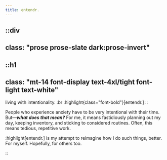 ```yaml
---
title: entendr.
---
```



::div
---
class: "prose prose-slate dark:prose-invert"
---

::h1
---
class: "mt-14 font-display text-4xl/tight font-light text-white"
---
living with intentionality. :br :highlight{class="font-bold"}[entendr.]
::

People who experience anxiety have to be very intentional with their time.
But&mdash;_**what does that mean?**_
For me, it means fastidiously planning out my day,
keeping inventory, and sticking to considered routines.
Often, this means tedious, repetitive work.

:highlight[entendr.] is my attempt to reimagine
how I do such things, better. For myself.
Hopefully, for others too.

<!-- I'm working on a few ideas.
Loop back for updates, or [reach out][contact]
if you share similar experiences and/or would like to chat. -->
::

[contact]: https://amittai.studio
 
